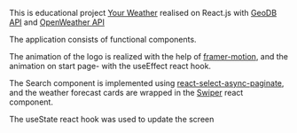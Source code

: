 This is educational project [Your Weather](https://your-weather.space/) realised on React.js with [GeoDB API](https://rapidapi.com/wirefreethought/api/geodb-cities) and [OpenWeather API](https://openweathermap.org/) 


The application consists of functional components.

The animation of the logo is realized with the help of [framer-motion](https://www.npmjs.com/package/framer-motion), and the animation on start page- with the useEffect react hook.

The Search component is implemented using [react-select-async-paginate](https://www.npmjs.com/package/react-select-async-paginate), and the weather forecast cards are wrapped in the [Swiper](https://www.npmjs.com/package/swiper) react component. 


The useState react hook was used to update the screen
